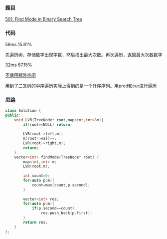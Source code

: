 ### 题目
[501. Find Mode in Binary Search Tree](https://leetcode-cn.com/problems/find-mode-in-binary-search-tree/)
### 代码
56ms 15.81%

先遍历树，存储数字出现字数，然后找出最大次数。再次遍历，返回最大次数数字

32ms 67.15%

[不使用额外空间](https://leetcode-cn.com/problems/find-mode-in-binary-search-tree/solution/er-cha-sou-suo-shu-zhong-de-zhong-shu-by-junstat/)

用到了二叉树的中序遍历实际上得到的是一个升序序列。用pred和cur进行遍历

### 思路
```c++
class Solution {
public:
    void LVR(TreeNode* root,map<int,int>&m){
        if(root==NULL) return;
        
        LVR(root->left,m);
        m[root->val]++;
        LVR(root->right,m);
        return;
    }
    vector<int> findMode(TreeNode* root) {
        map<int,int> m;
        LVR(root,m);
        
        int count=0;
        for(auto p:m){
            count=max(count,p.second);
        }
        
        vector<int> res;
        for(auto p:m){
            if(p.second==count)
                res.push_back(p.first);
        }
        return res;
    }
};
```
